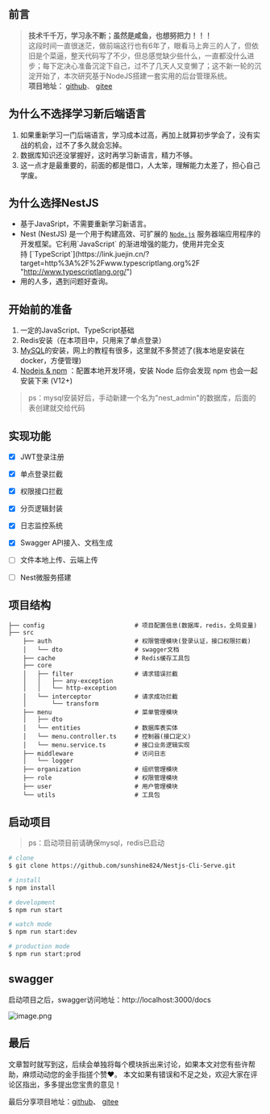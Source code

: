 ## 前言
> **技术千千万，学习永不断；虽然是咸鱼，也想努把力！！！**   
> 这段时间一直很迷茫，做前端这行也有6年了，眼看马上奔三的人了，但依旧是个菜逼，整天代码写了不少，但总感觉缺少些什么，一直都没什么进步；每下定决心准备沉淀下自己，过不了几天人又变懒了；这不新一轮的沉淀开始了，本次研究基于NodeJS搭建一套实用的后台管理系统。  
**项目地址：**
[github](https://github.com/sunshine824/Nestjs-Cli-Serve)、
[gitee](https://gitee.com/sunshine824/Nestjs-Cli-Serve)

## 为什么不选择学习新后端语言
1. 如果重新学习一门后端语言，学习成本过高，再加上就算初步学会了，没有实战的机会，过不了多久就会忘掉。
2. 数据库知识还没掌握好，这时再学习新语言，精力不够。
3. 这一点才是最重要的，前面的都是借口，人太笨，理解能力太差了，担心自己学废。

## 为什么选择NestJS
- 基于JavaSript，不需要重新学习新语言。
- Nest (NestJS) 是一个用于构建高效、可扩展的 [`Node.js`](https://link.juejin.cn/?target=https%3A%2F%2Fnodejs.org%2F "https://nodejs.org/") 服务器端应用程序的开发框架。它利用`JavaScript` 的渐进增强的能力，使用并完全支持 [`TypeScript`](https://link.juejin.cn/?target=http%3A%2F%2Fwww.typescriptlang.org%2F "http://www.typescriptlang.org/")
- 用的人多，遇到问题好查询。

## 开始前的准备
1. 一定的JavaScript、TypeScript基础
2. Redis安装（在本项目中，只用来了单点登录）
3. [MySQL](https://dev.mysql.com/downloads/mysql/)的安装，网上的教程有很多，这里就不多赘述了(我本地是安装在docker，方便管理)
4. [Nodejs & npm](https://nodejs.org/zh-cn/download/) ：配置本地开发环境，安装 Node 后你会发现 npm 也会一起安装下来 (V12+)

>ps：mysql安装好后，手动新建一个名为"nest_admin"的数据库，后面的表创建就交给代码

## 实现功能
- [X] JWT登录注册
- [X] 单点登录拦截
- [X] 权限接口拦截
- [X] 分页逻辑封装
- [X] 日志监控系统
- [X] Swagger API接入、文档生成
- [ ] 文件本地上传、云端上传
- [ ] Nest微服务搭建


## 项目结构

```
├── config                         # 项目配置信息(数据库，redis，全局变量)
├── src
    ├── auth                       # 权限管理模块(登录认证，接口权限拦截)
    │   └── dto                    # swagger文档
    ├── cache                      # Redis缓存工具包
    ├── core
    │   ├── filter                 # 请求错误拦截
    │   │   ├── any-exception
    │   │   └── http-exception
    │   └── interceptor            # 请求成功拦截
    │       └── transform
    ├── menu                       # 菜单管理模块
    │   ├── dto
    │   └── entities               # 数据库表实体
    │   └── menu.controller.ts     # 控制器(接口定义)
    │   └── menu.service.ts        # 接口业务逻辑实现
    ├── middleware                 # 访问日志
    │   └── logger
    ├── organization               # 组织管理模块
    ├── role                       # 权限管理模块
    ├── user                       # 用户管理模块
    └── utils                      # 工具包
```

## 启动项目
>ps：启动项目前请确保mysql，redis已启动
```bash
# clone
$ git clone https://github.com/sunshine824/Nestjs-Cli-Serve.git

# install
$ npm install

# development
$ npm run start

# watch mode
$ npm run start:dev

# production mode
$ npm run start:prod
```
## swagger
启动项目之后，swagger访问地址：http://localhost:3000/docs

![image.png](https://p1-juejin.byteimg.com/tos-cn-i-k3u1fbpfcp/47865f5d6ae84d42bc225eef6ce8bc60~tplv-k3u1fbpfcp-watermark.image?)

## 最后
文章暂时就写到这，后续会单独将每个模块拆出来讨论，如果本文对您有些许帮助，麻烦动动您的金手指搓个赞❤️。
本文如果有错误和不足之处，欢迎大家在评论区指出，多多提出您宝贵的意见！

最后分享项目地址：[github](https://github.com/sunshine824/Nestjs-Cli-Serve)、
[gitee](https://gitee.com/sunshine824/Nestjs-Cli-Serve)